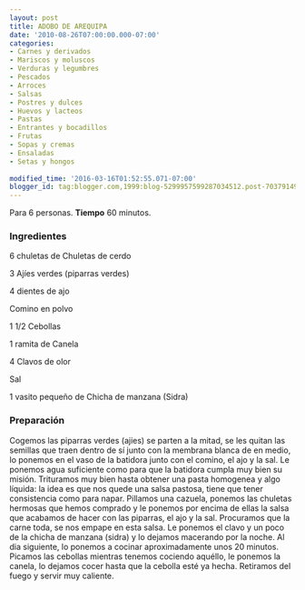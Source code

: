 ```yaml
---
layout: post
title: ADOBO DE AREQUIPA
date: '2010-08-26T07:00:00.000-07:00'
categories:
- Carnes y derivados
- Mariscos y moluscos
- Verduras y legumbres
- Pescados
- Arroces
- Salsas
- Postres y dulces
- Huevos y lacteos
- Pastas
- Entrantes y bocadillos
- Frutas
- Sopas y cremas
- Ensaladas
- Setas y hongos
 
modified_time: '2016-03-16T01:52:55.071-07:00'
blogger_id: tag:blogger.com,1999:blog-5299957599287034512.post-7037914980749811071
---
```


Para 6 personas.
<b>Tiempo</b> 60 minutos.

<h3>Ingredientes</h3>

6 chuletas de Chuletas de cerdo

3 Ajíes verdes (piparras verdes)

4 dientes de ajo

Comino en polvo

1 1/2 Cebollas

1 ramita de Canela

4 Clavos de olor

Sal

1 vasito pequeño de Chicha de manzana (Sidra)

<h3>Preparación</h3>

Cogemos las piparras verdes (ajies) se parten a la mitad, se les quitan las semillas que traen dentro de sí junto con la membrana blanca de en medio, lo ponemos en el vaso de la batidora junto con el comino, el ajo y la sal. Le ponemos agua suficiente como para que la batidora cumpla muy bien su misión. Trituramos muy bien hasta obtener una pasta homogenea y algo líquida: la idea es que nos quede una salsa pastosa, tiene que tener consistencia como para napar. Pillamos una cazuela, ponemos las chuletas hermosas que hemos comprado y le ponemos por encima de ellas la salsa que acabamos de hacer con las piparras, el ajo y la sal. Procuramos que la carne toda, se nos empape en esta salsa. Le ponemos el clavo y un poco de la chicha de manzana (sidra) y lo dejamos macerando por la noche. Al dia siguiente, lo ponemos a cocinar aproximadamente unos 20 minutos. Picamos las cebollas mientras tenemos cociendo aquéllo, le ponemos la canela, lo dejamos cocer hasta que la cebolla esté ya hecha. Retiramos del fuego y servir muy caliente.

